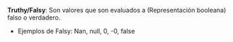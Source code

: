 **Truthy/Falsy**: Son valores que son evaluados a (Representación booleana) falso o verdadero. 
 - Ejemplos de Falsy:  Nan, null, 0, -0, false